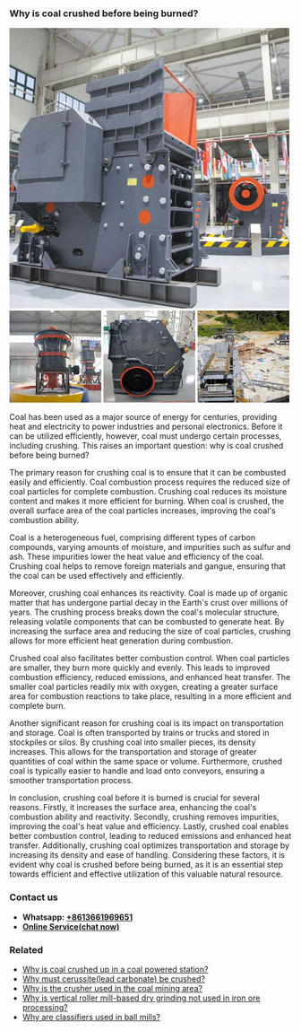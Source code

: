 <h3>Why is coal crushed before being burned?</h3><img src='1701671429.jpg' alt=''><p>Coal has been used as a major source of energy for centuries, providing heat and electricity to power industries and personal electronics. Before it can be utilized efficiently, however, coal must undergo certain processes, including crushing. This raises an important question: why is coal crushed before being burned?</p><p>The primary reason for crushing coal is to ensure that it can be combusted easily and efficiently. Coal combustion process requires the reduced size of coal particles for complete combustion. Crushing coal reduces its moisture content and makes it more efficient for burning. When coal is crushed, the overall surface area of the coal particles increases, improving the coal's combustion ability.</p><p>Coal is a heterogeneous fuel, comprising different types of carbon compounds, varying amounts of moisture, and impurities such as sulfur and ash. These impurities lower the heat value and efficiency of the coal. Crushing coal helps to remove foreign materials and gangue, ensuring that the coal can be used effectively and efficiently.</p><p>Moreover, crushing coal enhances its reactivity. Coal is made up of organic matter that has undergone partial decay in the Earth's crust over millions of years. The crushing process breaks down the coal's molecular structure, releasing volatile components that can be combusted to generate heat. By increasing the surface area and reducing the size of coal particles, crushing allows for more efficient heat generation during combustion.</p><p>Crushed coal also facilitates better combustion control. When coal particles are smaller, they burn more quickly and evenly. This leads to improved combustion efficiency, reduced emissions, and enhanced heat transfer. The smaller coal particles readily mix with oxygen, creating a greater surface area for combustion reactions to take place, resulting in a more efficient and complete burn.</p><p>Another significant reason for crushing coal is its impact on transportation and storage. Coal is often transported by trains or trucks and stored in stockpiles or silos. By crushing coal into smaller pieces, its density increases. This allows for the transportation and storage of greater quantities of coal within the same space or volume. Furthermore, crushed coal is typically easier to handle and load onto conveyors, ensuring a smoother transportation process.</p><p>In conclusion, crushing coal before it is burned is crucial for several reasons. Firstly, it increases the surface area, enhancing the coal's combustion ability and reactivity. Secondly, crushing removes impurities, improving the coal's heat value and efficiency. Lastly, crushed coal enables better combustion control, leading to reduced emissions and enhanced heat transfer. Additionally, crushing coal optimizes transportation and storage by increasing its density and ease of handling. Considering these factors, it is evident why coal is crushed before being burned, as it is an essential step towards efficient and effective utilization of this valuable natural resource.</p><h3>Contact us</h3><ul><li><strong>Whatsapp:&nbsp;<a href="https://wa.me/8613661969651">+8613661969651</a></strong></li><li><a href="https://swt.shibang-china.com/?git&amp;zhl&amp;Why-is-coal-crushed-before-being-burned"><strong>Online Service(chat now)</strong></a></li></ul><h3>Related</h3><ul><li><a href='Why-is-coal-crushed-up-in-a-coal-powered-station.md'>Why is coal crushed up in a coal powered station?</a></li><li><a href='Why-must-cerussitelead-carbonate-be-crushed.md'>Why must cerussite(lead carbonate) be crushed?</a></li><li><a href='Why-is-the-crusher-used-in-the-coal-mining-area.md'>Why is the crusher used in the coal mining area?</a></li><li><a href='Why-is-vertical-roller-mill-based-dry-grinding-not-used-in-iron-ore-processing.md'>Why is vertical roller mill-based dry grinding not used in iron ore processing?</a></li><li><a href='Why-are-classifiers-used-in-ball-mills.md'>Why are classifiers used in ball mills?</a></li></ul>